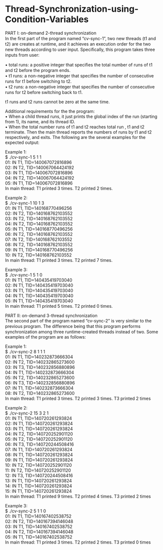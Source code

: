 # Thread-Synchronization-using-Condition-Variables

PART I: on-demand 2-thread synchronization  
In the ﬁrst part of the program named “cv-sync-1”,  two new threads (t1 and t2) are creates at runtime, and  it achieves an execution order for the two new threads according to user input. Speciﬁcally, this program takes three inputs from user:  

• total runs: a positive integer that speciﬁes the total number of runs of t1 and t2 before the program ends.  
• t1 runs: a non-negative integer that speciﬁes the number of consecutive runs for t1 before switching to t2.  
• t2 runs: a non-negative integer that speciﬁes the number of consecutive runs for t2 before switching back to t1. 

t1 runs and t2 runs cannot be zero at the same time.  

Additional requirements for the the program:  
• When a child thread runs, it just prints the global index of the run (starting from 1), its name, and its thread ID.  
• When the total number runs of t1 and t2 reaches total run , t1 and t2 terminate. Then the main thread reports the numbers of runs by t1 and t2 respectively, and exits. 
The following are the several examples for the expected output:  

Example 1:   
$ ./cv-sync-1 5 1 1  
01: IN T1, TID=140067072816896  
02: IN T2, TID=140067064424192  
03: IN T1, TID=140067072816896  
04: IN T2, TID=140067064424192  
 05: IN T1, TID=140067072816896  
In main thread: T1 printed 3 times. T2 printed 2 times.  

Example 2:  
$ ./cv-sync-1 10 1 3  
01: IN T1, TID=140168770496256  
02: IN T2, TID=140168762103552  
03: IN T2, TID=140168762103552  
04: IN T2, TID=140168762103552  
05: IN T1, TID=140168770496256  
06: IN T2, TID=140168762103552  
07: IN T2, TID=140168762103552  
08: IN T2, TID=140168762103552  
09: IN T1, TID=140168770496256  
10: IN T2, TID=140168762103552  
In main thread: T1 printed 3 times. T2 printed 7 times. 

Example 3:  
$ ./cv-sync-1 5 1 0  
01: IN T1, TID=140435419703040  
02: IN T1, TID=140435419703040  
03: IN T1, TID=140435419703040  
04: IN T1, TID=140435419703040  
05: IN T1, TID=140435419703040  
In main thread: T1 printed 5 times. T2 printed 0 times.  

PART II: on-demand 3-thread synchronization  
The second part of the program named “cv-sync-2” is very similar to the previous program. The diﬀerence being that this program performs synchronization among three runtime-created threads instead of two. Some examples of the program are as follows:  

Example 1:   
$ ./cv-sync-2 8 1 1 1   
01: IN T1, TID=140232873666304  
02: IN T2, TID=140232865273600  
03: IN T3, TID=140232856880896  
04: IN T1, TID=140232873666304  
05: IN T2, TID=140232865273600  
06: IN T3, TID=140232856880896  
07: IN T1, TID=140232873666304  
08: IN T2, TID=140232865273600  
 In main thread: T1 printed 3 times. T2 printed 3 times. T3 printed 2 times  

Example 2:  
$ ./cv-sync-2 15 3 2 1  
01: IN T1, TID=140720261293824  
02: IN T1, TID=140720261293824  
03: IN T1, TID=140720261293824  
04: IN T2, TID=140720252901120  
05: IN T2, TID=140720252901120  
06: IN T3, TID=140720244508416  
07: IN T1, TID=140720261293824  
08: IN T1, TID=140720261293824  
09: IN T1, TID=140720261293824  
10: IN T2, TID=140720252901120  
11: IN T2, TID=140720252901120  
12: IN T3, TID=140720244508416   
13: IN T1, TID=140720261293824  
14: IN T1, TID=140720261293824  
15: IN T1, TID=140720261293824  
In main thread: T1 printed 9 times. T2 printed 4 times. T3 printed 2 times  

Example 3:  
 $ ./cv-sync-2 5 1 1 0   
01: IN T1, TID=140167402538752   
02: IN T2, TID=140167394146048   
03: IN T1, TID=140167402538752   
04: IN T2, TID=140167394146048   
05: IN T1, TID=140167402538752  
In main thread: T1 printed 3 times. T2 printed 2 times. T3 printed 0 times  
